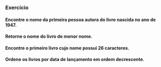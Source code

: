 ### Exercício

#### Encontre o nome da primeira pessoa autora do livro nascida no ano de 1947.

#### Retorne o nome do livro de menor nome.

#### Encontre o primeiro livro cujo nome possui 26 caracteres.

#### Ordene os livros por data de lançamento em ordem decrescente.
